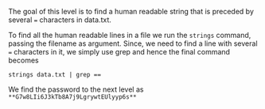 The goal of this level is to find a human readable string that is preceded by several `=` characters in data.txt.

To find all the human readable lines in a file we run the `strings` command, passing the filename as argument. Since, we need to find a line with several `=` characters in it, we simply use grep and hence the final command becomes

```
strings data.txt | grep ==
```

We find the password to the next level as 
`**G7w8LIi6J3kTb8A7j9LgrywtEUlyyp6s**`